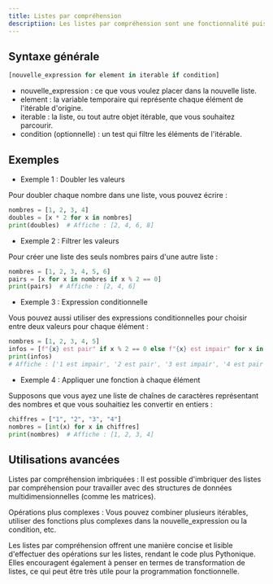 ```yaml
---
title: Listes par compréhension
descriptiion: Les listes par compréhension sont une fonctionnalité puissante de Python permettant de créer des listes de manière concise et élégante. Elles sont particulièrement utiles pour transformer une liste en une autre liste, en filtrant les éléments selon une condition ou en appliquant une opération à chaque élément.
---
```

## Syntaxe générale

```python
[nouvelle_expression for element in iterable if condition]
```

- nouvelle_expression : ce que vous voulez placer dans la nouvelle liste.
- element : la variable temporaire qui représente chaque élément de l'itérable d'origine.
- iterable : la liste, ou tout autre objet itérable, que vous souhaitez parcourir.
- condition (optionnelle) : un test qui filtre les éléments de l'itérable.

## Exemples
- Exemple 1 : Doubler les valeurs

Pour doubler chaque nombre dans une liste, vous pouvez écrire :

```python
nombres = [1, 2, 3, 4]
doubles = [x * 2 for x in nombres]
print(doubles)  # Affiche : [2, 4, 6, 8]
```

- Exemple 2 : Filtrer les valeurs

Pour créer une liste des seuls nombres pairs d'une autre liste :

```python
nombres = [1, 2, 3, 4, 5, 6]
pairs = [x for x in nombres if x % 2 == 0]
print(pairs)  # Affiche : [2, 4, 6]
```

- Exemple 3 : Expression conditionnelle

Vous pouvez aussi utiliser des expressions conditionnelles pour choisir entre deux valeurs pour chaque élément :

```python
nombres = [1, 2, 3, 4, 5]
infos = [f"{x} est pair" if x % 2 == 0 else f"{x} est impair" for x in nombres]
print(infos)
# Affiche : ['1 est impair', '2 est pair', '3 est impair', '4 est pair', '5 est impair']
```
- Exemple 4 : Appliquer une fonction à chaque élément

Supposons que vous ayez une liste de chaînes de caractères représentant des nombres et que vous souhaitiez les convertir en entiers :

```python
chiffres = ["1", "2", "3", "4"]
nombres = [int(x) for x in chiffres]
print(nombres)  # Affiche : [1, 2, 3, 4]
```

## Utilisations avancées

Listes par compréhension imbriquées : Il est possible d'imbriquer des listes par compréhension pour travailler avec des structures de données multidimensionnelles (comme les matrices).

Opérations plus complexes : Vous pouvez combiner plusieurs itérables, utiliser des fonctions plus complexes dans la nouvelle_expression ou la condition, etc.

Les listes par compréhension offrent une manière concise et lisible d'effectuer des opérations sur les listes, rendant le code plus Pythonique. Elles encouragent également à penser en termes de transformation de listes, ce qui peut être très utile pour la programmation fonctionnelle.